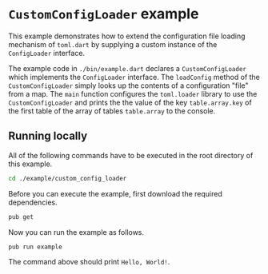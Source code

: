 # `CustomConfigLoader` example

This example demonstrates how to extend the configuration file loading mechanism of `toml.dart` by supplying a custom instance of the `ConfigLoader` interface.

The example code in `./bin/example.dart` declares a `CustomConfigLoader` which implements the `ConfigLoader` interface.
The `loadConfig` method of the `CustomConfigLoader` simply looks up the contents of a configuration "file" from a map.
The `main` function configures the `toml.loader` library to use the `CustomConfigLoader` and prints the the value of the key `table.array.key` of the first table of the array of tables `table.array` to the console.

## Running locally

All of the following commands have to be executed in the root directory of this example.

```bash
cd ./example/custom_config_loader
```

Before you can execute the example, first download the required dependencies.

```bash
pub get
```

Now you can run the example as follows.

```bash
pub run example
```

The command above should print `Hello, World!`.
